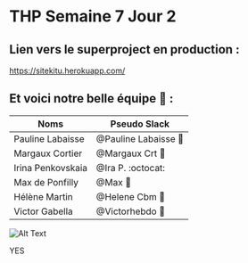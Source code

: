 # THP Semaine 7 Jour 2
             
## Lien vers le superproject en production :

https://sitekitu.herokuapp.com/

## Et voici notre belle équipe :frog: :

Noms | Pseudo Slack
------------ | -------------
Pauline Labaisse | @Pauline Labaisse :baby_chick:
Margaux Cortier | @Margaux Crt :penguin:
Irina Penkovskaia | @Ira P. :octocat:
Max de Ponfilly | @Max :tiger:
Hélène Martin | @Helene Cbm :panda_face:
Victor Gabella | @Victorhebdo :bear:

![Alt Text](https://media.giphy.com/media/vFKqnCdLPNOKc/giphy.gif)

YES

